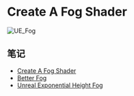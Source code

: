 # Create A Fog Shader

![UE_Fog](assets/ExponHeightFog.jpg)

## 笔记

- [Create A Fog Shader](notes/CreateAFogShader.md) 
- [Better Fog](notes/BetterFog.md) 
- [Unreal Exponential Height Fog](notes/UE_ExponentialHeightFog.md) 

